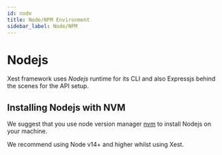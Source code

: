 ```yaml
---
id: node
title: Node/NPM Environment
sidebar_label: Node/NPM
---
```


# Nodejs

Xest framework uses *Nodejs* runtime for its CLI and also Expressjs behind the scenes for the API setup.

## Installing Nodejs with NVM

We suggest that you use node version manager [nvm](https://heynode.com/tutorial/install-nodejs-locally-nvm/) to install Nodejs on your machine.

We recommend using Node v14+ and higher whilst using Xest.